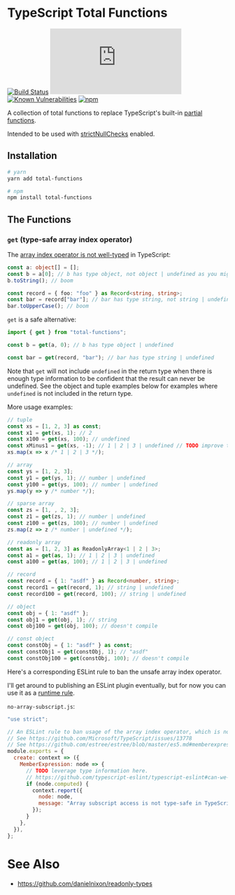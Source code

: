 # TypeScript Total Functions

[![Build Status](https://travis-ci.org/danielnixon/total-functions.svg?branch=master)](https://travis-ci.org/danielnixon/total-functions)
[![type-coverage](https://img.shields.io/badge/dynamic/json.svg?label=type-coverage&prefix=%E2%89%A5&suffix=%&query=$.typeCoverage.atLeast&uri=https%3A%2F%2Fraw.githubusercontent.com%2Fdanielnixon%2Ftotal-functions%2Fmaster%2Fpackage.json)](https://github.com/plantain-00/type-coverage)
[![Known Vulnerabilities](https://snyk.io/test/github/danielnixon/total-functions/badge.svg?targetFile=package.json)](https://snyk.io/test/github/danielnixon/total-functions?targetFile=package.json)
[![npm](https://img.shields.io/npm/v/total-functions.svg)](https://www.npmjs.com/package/total-functions)

A collection of total functions to replace TypeScript's built-in [partial functions](https://wiki.haskell.org/Partial_functions).

Intended to be used with [strictNullChecks](https://basarat.gitbooks.io/typescript/docs/options/strictNullChecks.html) enabled.

## Installation

```sh
# yarn
yarn add total-functions

# npm
npm install total-functions
```

## The Functions

### `get` (type-safe array index operator)

The [array index operator is not well-typed](https://github.com/Microsoft/TypeScript/issues/13778) in TypeScript:

```typescript
const a: object[] = [];
const b = a[0]; // b has type object, not object | undefined as you might expect
b.toString(); // boom

const record = { foo: "foo" } as Record<string, string>;
const bar = record["bar"]; // bar has type string, not string | undefined
bar.toUpperCase(); // boom
```

`get` is a safe alternative:

```typescript
import { get } from "total-functions";

const b = get(a, 0); // b has type object | undefined

const bar = get(record, "bar"); // bar has type string | undefined
```

Note that `get` will not include `undefined` in the return type when there is enough type information to be confident that the result can never be undefined. See the object and tuple examples below for examples where `undefined` is not included in the return type.

More usage examples:

```typescript
// tuple
const xs = [1, 2, 3] as const;
const x1 = get(xs, 1); // 2
const x100 = get(xs, 100); // undefined
const xMinus1 = get(xs, -1); // 1 | 2 | 3 | undefined // TODO improve this
xs.map(x => x /* 1 | 2 | 3 */);

// array
const ys = [1, 2, 3];
const y1 = get(ys, 1); // number | undefined
const y100 = get(ys, 100); // number | undefined
ys.map(y => y /* number */);

// sparse array
const zs = [1, , 2, 3];
const z1 = get(zs, 1); // number | undefined
const z100 = get(zs, 100); // number | undefined
zs.map(z => z /* number | undefined */);

// readonly array
const as = [1, 2, 3] as ReadonlyArray<1 | 2 | 3>;
const a1 = get(as, 1); // 1 | 2 | 3 | undefined
const a100 = get(as, 100); // 1 | 2 | 3 | undefined

// record
const record = { 1: "asdf" } as Record<number, string>;
const record1 = get(record, 1); // string | undefined
const record100 = get(record, 100); // string | undefined

// object
const obj = { 1: "asdf" };
const obj1 = get(obj, 1); // string
const obj100 = get(obj, 100); // doesn't compile

// const object
const constObj = { 1: "asdf" } as const;
const constObj1 = get(constObj, 1); // "asdf"
const constObj100 = get(constObj, 100); // doesn't compile
```

Here's a corresponding ESLint rule to ban the unsafe array index operator.

I'll get around to publishing an ESLint plugin eventually, but for now you can use it as a [runtime rule](https://eslint.org/docs/developer-guide/working-with-rules#runtime-rules).

`no-array-subscript.js`:

```javascript
"use strict";

// An ESLint rule to ban usage of the array index operator, which is not well-typed in TypeScript.
// See https://github.com/Microsoft/TypeScript/issues/13778
// See https://github.com/estree/estree/blob/master/es5.md#memberexpression
module.exports = {
  create: context => ({
    MemberExpression: node => {
      // TODO leverage type information here.
      // https://github.com/typescript-eslint/typescript-eslint#can-we-write-rules-which-leverage-type-information
      if (node.computed) {
        context.report({
          node: node,
          message: "Array subscript access is not type-safe in TypeScript.",
        });
      }
    },
  }),
};
```

# See Also
* https://github.com/danielnixon/readonly-types
